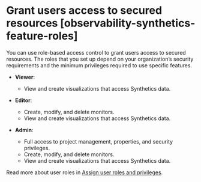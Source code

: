 # Grant users access to secured resources [observability-synthetics-feature-roles]

You can use role-based access control to grant users access to secured resources. The roles that you set up depend on your organization’s security requirements and the minimum privileges required to use specific features.

* **Viewer**:

    * View and create visualizations that access Synthetics data.

* **Editor**:

    * Create, modify, and delete monitors.
    * View and create visualizations that access Synthetics data.

* **Admin**:

    * Full access to project management, properties, and security privileges.
    * Create, modify, and delete monitors.
    * View and create visualizations that access Synthetics data.


Read more about user roles in [Assign user roles and privileges](../../../deploy-manage/users-roles/cloud-organization/user-roles.md#general-assign-user-roles).

